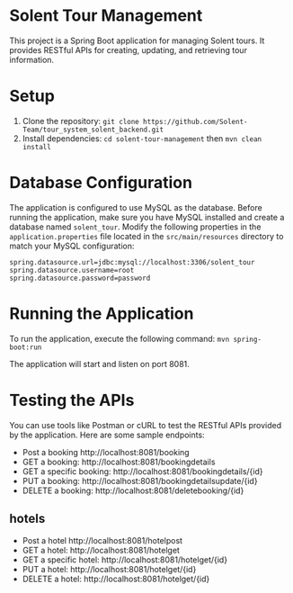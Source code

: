 # Solent Tour Management

This project is a Spring Boot application for managing Solent tours. It provides RESTful APIs for creating, updating, and retrieving tour information.

# Setup

1. Clone the repository: `git clone https://github.com/Solent-Team/tour_system_solent_backend.git`
2. Install dependencies: `cd solent-tour-management` then `mvn clean install`


# Database Configuration
The application is configured to use MySQL as the database. Before running the application, make sure you have MySQL installed and create a database named `solent_tour`. Modify the following properties in the `application.properties` file located in the `src/main/resources` directory to match your MySQL configuration:

```agsl
spring.datasource.url=jdbc:mysql://localhost:3306/solent_tour
spring.datasource.username=root
spring.datasource.password=password
```

# Running the Application
To run the application, execute the following command: `mvn spring-boot:run`

The application will start and listen on port 8081.

# Testing the APIs
You can use tools like Postman or cURL to test the RESTful APIs provided by the application. Here are some sample endpoints:

- Post a booking http://localhost:8081/booking
- GET a booking: http://localhost:8081/bookingdetails
- GET a specific booking: http://localhost:8081/bookingdetails/{id}
- PUT a booking: http://localhost:8081/bookingdetailsupdate/{id}
- DELETE a booking: http://localhost:8081/deletebooking/{id}

## hotels 
- Post a hotel http://localhost:8081/hotelpost
- GET a hotel: http://localhost:8081/hotelget
- GET a specific hotel: http://localhost:8081/hotelget/{id}
- PUT a hotel: http://localhost:8081/hotelget/{id}
- DELETE a hotel: http://localhost:8081/hotelget/{id}